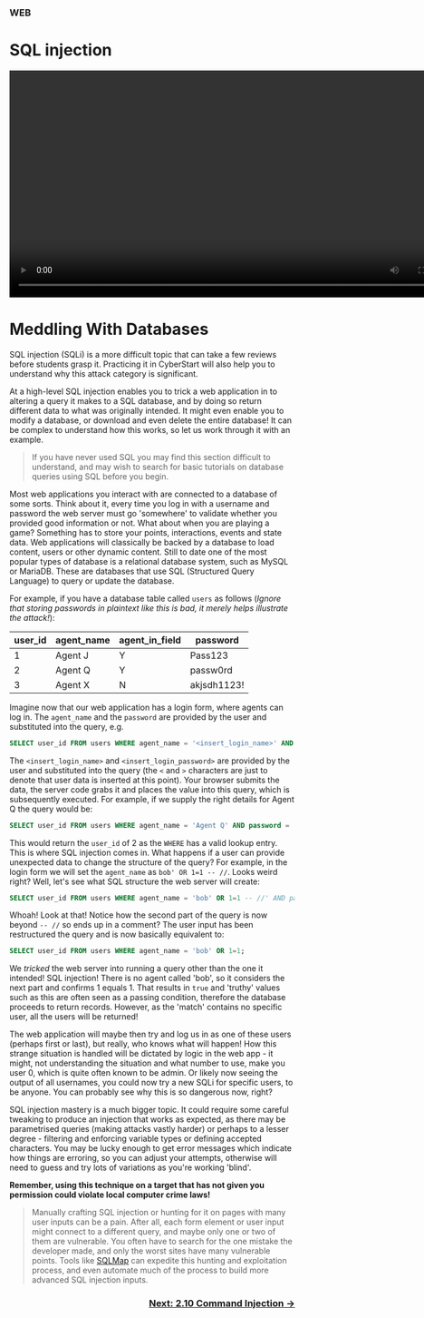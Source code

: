 ### WEB
# SQL injection

<div align="center">
  <video src="https://github.com/alphyos/CyberStart-2023/assets/116646389/d79e32fb-4d60-4a05-91c6-69f47b3b998f" width="800" />
</div>

# Meddling With Databases

SQL injection (SQLi) is a more difficult topic that can take a few reviews before students grasp it. Practicing it in CyberStart will also help you to understand why this attack category is significant.

At a high-level SQL injection enables you to trick a web application in to altering a query it makes to a SQL database, and by doing so return different data to what was originally intended. It might even enable you to modify a database, or download and even delete the entire database! It can be complex to understand how this works, so let us work through it with an example.

>If you have never used SQL you may find this section difficult to understand, and may wish to search for basic tutorials on database queries using SQL before you begin.

Most web applications you interact with are connected to a database of some sorts. Think about it, every time you log in with a username and password the web server must go 'somewhere' to validate whether you provided good information or not. What about when you are playing a game? Something has to store your points, interactions, events and state data. Web applications will classically be backed by a database to load content, users or other dynamic content. Still to date one of the most popular types of database is a relational database system, such as MySQL or MariaDB. These are databases that use SQL (Structured Query Language) to query or update the database.

For example, if you have a database table called `users` as follows (*Ignore that storing passwords in plaintext like this is bad, it merely helps illustrate the attack!*):

| user_id | agent_name | agent_in_field | password  |
|---------|------------|-----------------|-----------|
| 1       | Agent J    | Y               | Pass123   |
| 2       | Agent Q    | Y               | passw0rd  |
| 3       | Agent X    | N               | akjsdh1123!|

Imagine now that our web application has a login form, where agents can log in. The `agent_name` and the `password` are provided by the user and substituted into the query, e.g.

```sql
SELECT user_id FROM users WHERE agent_name = '<insert_login_name>' AND password = '<insert_login_password>';
```

The `<insert_login_name>` and `<insert_login_password>` are provided by the user and substituted into the query (the `<` and `>` characters are just to denote that user data is inserted at this point). Your browser submits the data, the server code grabs it and places the value into this query, which is subsequently executed. For example, if we supply the right details for Agent Q the query would be:

```sql
SELECT user_id FROM users WHERE agent_name = 'Agent Q' AND password = 'passw0rd';
```

This would return the `user_id` of 2 as the ``WHERE`` has a valid lookup entry. This is where SQL injection comes in. What happens if a user can provide unexpected data to change the structure of the query? For example, in the login form we will set the `agent_name` as `bob' OR 1=1 -- //`. Looks weird right? Well, let's see what SQL structure the web server will create:

```sql
SELECT user_id FROM users WHERE agent_name = 'bob' OR 1=1 -- //' AND password = 'passw0rd';
```

Whoah! Look at that! Notice how the second part of the query is now beyond `-- //` so ends up in a comment? The user input has been restructured the query and is now basically equivalent to:

```sql
SELECT user_id FROM users WHERE agent_name = 'bob' OR 1=1;
```

We *tricked* the web server into running a query other than the one it intended! SQL injection! There is no agent called 'bob', so it considers the next part and confirms 1 equals 1. That results in `true` and 'truthy' values such as this are often seen as a passing condition, therefore the database proceeds to return records. However, as the 'match' contains no specific user, all the users will be returned!

The web application will maybe then try and log us in as one of these users (perhaps first or last), but really, who knows what will happen! How this strange situation is handled will be dictated by logic in the web app - it might, not understanding the situation and what number to use, make you user 0, which is quite often known to be admin. Or likely now seeing the output of all usernames, you could now try a new SQLi for specific users, to be anyone. You can probably see why this is so dangerous now, right?

SQL injection mastery is a much bigger topic. It could require some careful tweaking to produce an injection that works as expected, as there may be parametrised queries (making attacks vastly harder) or perhaps to a lesser degree - filtering and enforcing variable types or defining accepted characters. You may be lucky enough to get error messages which indicate how things are erroring, so you can adjust your attempts, otherwise will need to guess and try lots of variations as you're working 'blind'.

**Remember, using this technique on a target that has not given you permission could violate local computer crime laws!**

>Manually crafting SQL injection or hunting for it on pages with many user inputs can be a pain. After all, each form element or user input might connect to a different query, and maybe only one or two of them are vulnerable. You often have to search for the one mistake the developer made, and only the worst sites have many vulnerable points. Tools like [SQLMap](https://sqlmap.org/) can expedite this hunting and exploitation process, and even automate much of the process to build more advanced SQL injection inputs.

### <div dir="rtl">[→ Next: 2.10 Command Injection](CommandInjection2.10.md)
